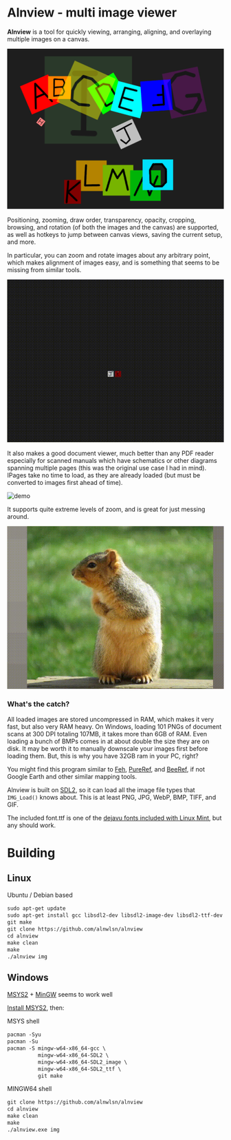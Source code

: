 # Alnview - multi image viewer
****Alnview**** is a tool for quickly viewing, arranging, aligning, and overlaying multiple images on a canvas. 

![screenshot](demo_img/screenshot.png)

Positioning, zooming, draw order, transparency, opacity, cropping, browsing, and rotation (of both the images and the canvas) are supported, as well as hotkeys to jump between canvas views, saving the current setup, and more.

In particular, you can zoom and rotate images about any arbitrary point, which makes alignment of images easy, and is something that seems to be missing from similar tools.

![demo](demo_img/demo.gif)

It also makes a good document viewer, much better than any PDF reader especially for scanned manuals which have schematics or other diagrams spanning multiple pages (this was the original use case I had in mind). IPages take no time to load, as they are already loaded (but must be converted to images first ahead of time).

![demo](demo_img/demo2.gif)

It supports quite extreme levels of zoom, and is great for just messing around.

![demo](demo_img/demo3.gif)

### What's the catch?
All loaded images are stored uncompressed in RAM, which makes it very fast, but also very RAM heavy. On Windows, loading 101 PNGs of document scans at 300 DPI totaling 107MB, it takes more than 6GB of RAM. Even loading a bunch of BMPs comes in at about double the size they are on disk. It may be worth it to manually downscale your images first before loading them. But, this is why you have 32GB ram in your PC, right?

You might find this program similar to [Feh](https://github.com/derf/feh), [PureRef](https://www.pureref.com/), and [BeeRef](https://beeref.org/), if not Google Earth and other similar mapping tools.


Alnview is built on [SDL2](https://www.libsdl.org/), so it can load all the image file types that ```IMG_Load()``` knows about. This is at least PNG, JPG, WebP, BMP, TIFF, and GIF.


The included font.ttf is one of the [dejavu fonts included with Linux Mint](https://dejavu-fonts.github.io/), but any should work.

# Building
## Linux
Ubuntu / Debian based

```
sudo apt-get update
sudo apt-get install gcc libsdl2-dev libsdl2-image-dev libsdl2-ttf-dev git make
git clone https://github.com/alnwlsn/alnview
cd alnview
make clean
make
./alnview img
```

## Windows
[MSYS2](https://msys2.org) + [MinGW](https://en.wikipedia.org/wiki/MinGW) seems to work well

[Install MSYS2](https://www.msys2.org/#installation), then:

MSYS shell
```
pacman -Syu
pacman -Su
pacman -S mingw-w64-x86_64-gcc \
          mingw-w64-x86_64-SDL2 \
          mingw-w64-x86_64-SDL2_image \
          mingw-w64-x86_64-SDL2_ttf \
          git make
```

MINGW64 shell
```
git clone https://github.com/alnwlsn/alnview
cd alnview
make clean
make
./alnview.exe img
```
